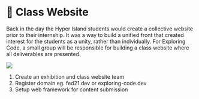 # 🥉 Class Website

Back in the day the Hyper Island students would create a collective website prior to their internship. It was a way to build a unified front that created interest for the students as a unity, rather than individually. For Exploring Code, a small group will be responsible for building a class website where all deliverables are presented.

![](../.gitbook/assets/zach.png)

1. Create an exhibition and class website team
2. Register domain eg. fed21.dev or exploring-code.dev
3. Setup web framework for content submission

